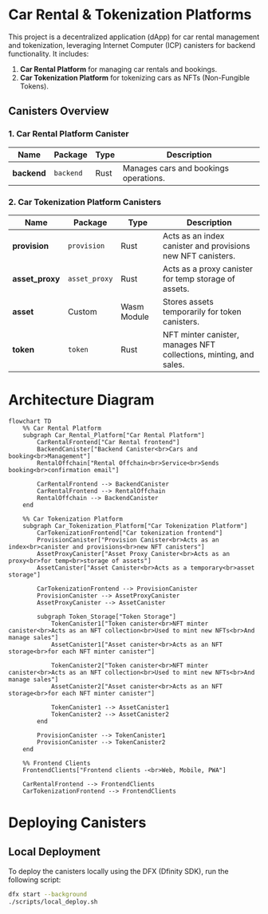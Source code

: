 # Car Rental & Tokenization Platforms

This project is a decentralized application (dApp) for car rental management and tokenization, leveraging Internet Computer (ICP) canisters for backend functionality. It includes:

1. **Car Rental Platform** for managing car rentals and bookings.
2. **Car Tokenization Platform** for tokenizing cars as NFTs (Non-Fungible Tokens).

## Canisters Overview

### 1. Car Rental Platform Canister

| **Name**   | **Package** | **Type** | **Description**                      |
|------------|-------------|----------|--------------------------------------|
| **backend** | `backend`  | Rust     | Manages cars and bookings operations. |

### 2. Car Tokenization Platform Canisters

| **Name**       | **Package**     | **Type**    | **Description**                                                        |
|----------------|-----------------|-------------|------------------------------------------------------------------------|
| **provision**  | `provision`     | Rust        | Acts as an index canister and provisions new NFT canisters.            |
| **asset_proxy**| `asset_proxy`   | Rust        | Acts as a proxy canister for temp storage of assets.                   |
| **asset**      | Custom          | Wasm Module | Stores assets temporarily for token canisters.                         |
| **token**      | `token`         | Rust        | NFT minter canister, manages NFT collections, minting, and sales.      |

# Architecture Diagram

```mermaid
flowchart TD
    %% Car Rental Platform
    subgraph Car_Rental_Platform["Car Rental Platform"]
        CarRentalFrontend["Car Rental frontend"]
        BackendCanister["Backend Canister<br>Cars and booking<br>Management"]
        RentalOffchain["Rental Offchain<br>Service<br>Sends booking<br>confirmation email"]

        CarRentalFrontend --> BackendCanister
        CarRentalFrontend --> RentalOffchain
        RentalOffchain --> BackendCanister
    end

    %% Car Tokenization Platform
    subgraph Car_Tokenization_Platform["Car Tokenization Platform"]
        CarTokenizationFrontend["Car tokenization frontend"]
        ProvisionCanister["Provision Canister<br>Acts as an index<br>canister and provisions<br>new NFT canisters"]
        AssetProxyCanister["Asset Proxy Canister<br>Acts as an proxy<br>for temp<br>storage of assets"]
        AssetCanister["Asset Canister<br>Acts as a temporary<br>asset storage"]

        CarTokenizationFrontend --> ProvisionCanister
        ProvisionCanister --> AssetProxyCanister
        AssetProxyCanister --> AssetCanister

        subgraph Token_Storage["Token Storage"]
            TokenCanister1["Token canister<br>NFT minter canister<br>Acts as an NFT collection<br>Used to mint new NFTs<br>And manage sales"]
            AssetCanister1["Asset canister<br>Acts as an NFT storage<br>for each NFT minter canister"]

            TokenCanister2["Token canister<br>NFT minter canister<br>Acts as an NFT collection<br>Used to mint new NFTs<br>And manage sales"]
            AssetCanister2["Asset canister<br>Acts as an NFT storage<br>for each NFT minter canister"]

            TokenCanister1 --> AssetCanister1
            TokenCanister2 --> AssetCanister2
        end

        ProvisionCanister --> TokenCanister1
        ProvisionCanister --> TokenCanister2
    end

    %% Frontend Clients
    FrontendClients["Frontend clients -<br>Web, Mobile, PWA"]

    CarRentalFrontend --> FrontendClients
    CarTokenizationFrontend --> FrontendClients
```

# Deploying Canisters

## Local Deployment

To deploy the canisters locally using the DFX (Dfinity SDK), run the following script:

```bash
dfx start --background
./scripts/local_deploy.sh
```